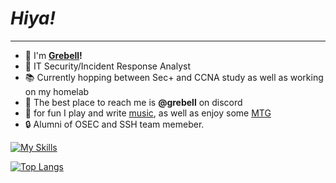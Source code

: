 # ***Hiya!***

---

- :rabbit: I'm **[Grebell](https://grebell.github.io/ "Grebell Gitpage")!**
- :bug: IT Security/Incident Response Analyst
- :books: Currently hopping between Sec+ and CCNA study as well as working on my homelab
- :iphone: The best place to reach me is **@grebell** on discord
- :musical_note: for fun I play and write [music](https://www.youtube.com/channel/UCNJB-b-Fcd4mm_PK7cb6_QQ "Grebell Youtube"), as well as enjoy some [MTG](https://www.moxfield.com/users/Grebell "Grebell Moxfield")
- :lock: Alumni of OSEC and SSH team memeber.
  
[![My Skills](https://skillicons.dev/icons?i=java,c,cs,py,bash,powershell,html,css&theme=dark)](https://skillicons.dev)

[![Top Langs](https://github-readme-stats.vercel.app/api/top-langs/?username=grebell&layout=compact)](https://github.com/anuraghazra/github-readme-stats)
